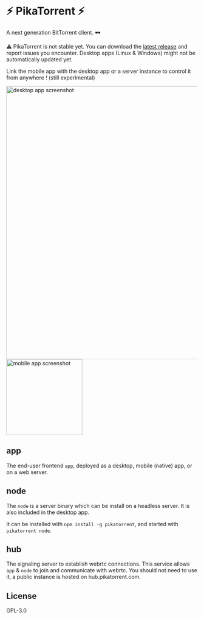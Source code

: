 # ⚡ PikaTorrent ⚡

A next generation BitTorrent client. 🕶️

⚠️ PikaTorrent is not stable yet.
You can download the [latest release](https://github.com/G-Ray/pikatorrent/releases) and report issues you encounter.
Desktop apps (Linux & Windows) might not be automatically updated yet.

Link the mobile app with the desktop app or a server instance to control it from anywhere ! (still experimental)

<picture>
  <source media="(prefers-color-scheme: light)" srcset="https://github.com/G-Ray/pikatorrent/assets/2981774/65f493db-ad9c-4477-9fa1-47df4c997fdd" />
  <source media="(prefers-color-scheme: dark)" srcset="https://github.com/G-Ray/pikatorrent/assets/2981774/0e8d8bf0-91fe-4d36-8bdd-c70af4291773" />
  <img alt="desktop app screenshot" src="https://github.com/G-Ray/pikatorrent/assets/2981774/65f493db-ad9c-4477-9fa1-47df4c997fdd" height="auto" width="720px" />
</picture>

<picture>
  <source media="(prefers-color-scheme: light)" srcset="https://github.com/G-Ray/pikatorrent/assets/2981774/637e321d-595f-4840-8fb2-db6996621834" />
  <source media="(prefers-color-scheme: dark)" srcset="https://github.com/G-Ray/pikatorrent/assets/2981774/041e10c2-b17d-4002-8f23-cdd1d75bbbda" />
  <img alt="mobile app screenshot" src="https://github.com/G-Ray/pikatorrent/assets/2981774/637e321d-595f-4840-8fb2-db6996621834" height="auto" width="200px" />
</picture>

## app

The end-user frontend `app`, deployed as a desktop, mobile (native) app, or on a web server.

## node

The `node` is a server binary which can be install on a headless server. It is also included in the desktop app.

It can be installed with `npm install -g pikatorrent`, and started with `pikatorrent node`.

## hub

The signaling server to establish webrtc connections. This service allows `app` & `node` to join and communicate with webrtc.
You should not need to use it, a public instance is hosted on hub.pikatorrent.com.

## License

GPL-3.0
